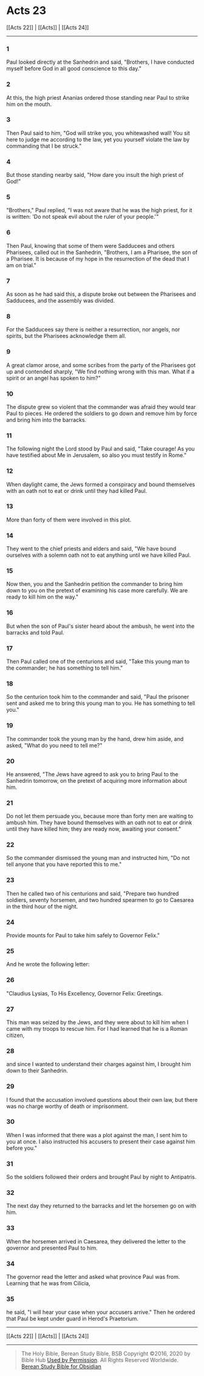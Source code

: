 # Acts 23

[[Acts 22]] | [[Acts]] | [[Acts 24]]

---

### 1
Paul looked directly at the Sanhedrin and said, "Brothers, I have conducted myself before God in all good conscience to this day."

### 2
At this, the high priest Ananias ordered those standing near Paul to strike him on the mouth.

### 3
Then Paul said to him, "God will strike you, you whitewashed wall! You sit here to judge me according to the law, yet you yourself violate the law by commanding that I be struck."

### 4
But those standing nearby said, "How dare you insult the high priest of God!"

### 5
"Brothers," Paul replied, "I was not aware that he was the high priest, for it is written: 'Do not speak evil about the ruler of your people.'"

### 6
Then Paul, knowing that some of them were Sadducees and others Pharisees, called out in the Sanhedrin, "Brothers, I am a Pharisee, the son of a Pharisee. It is because of my hope in the resurrection of the dead that I am on trial."

### 7
As soon as he had said this, a dispute broke out between the Pharisees and Sadducees, and the assembly was divided.

### 8
For the Sadducees say there is neither a resurrection, nor angels, nor spirits, but the Pharisees acknowledge them all.

### 9
A great clamor arose, and some scribes from the party of the Pharisees got up and contended sharply, "We find nothing wrong with this man. What if a spirit or an angel has spoken to him?"

### 10
The dispute grew so violent that the commander was afraid they would tear Paul to pieces. He ordered the soldiers to go down and remove him by force and bring him into the barracks.

### 11
The following night the Lord stood by Paul and said, "Take courage! As you have testified about Me in Jerusalem, so also you must testify in Rome."

### 12
When daylight came, the Jews formed a conspiracy and bound themselves with an oath not to eat or drink until they had killed Paul.

### 13
More than forty of them were involved in this plot.

### 14
They went to the chief priests and elders and said, "We have bound ourselves with a solemn oath not to eat anything until we have killed Paul.

### 15
Now then, you and the Sanhedrin petition the commander to bring him down to you on the pretext of examining his case more carefully. We are ready to kill him on the way."

### 16
But when the son of Paul's sister heard about the ambush, he went into the barracks and told Paul.

### 17
Then Paul called one of the centurions and said, "Take this young man to the commander; he has something to tell him."

### 18
So the centurion took him to the commander and said, "Paul the prisoner sent and asked me to bring this young man to you. He has something to tell you."

### 19
The commander took the young man by the hand, drew him aside, and asked, "What do you need to tell me?"

### 20
He answered, "The Jews have agreed to ask you to bring Paul to the Sanhedrin tomorrow, on the pretext of acquiring more information about him.

### 21
Do not let them persuade you, because more than forty men are waiting to ambush him. They have bound themselves with an oath not to eat or drink until they have killed him; they are ready now, awaiting your consent."

### 22
So the commander dismissed the young man and instructed him, "Do not tell anyone that you have reported this to me."

### 23
Then he called two of his centurions and said, "Prepare two hundred soldiers, seventy horsemen, and two hundred spearmen to go to Caesarea in the third hour of the night.

### 24
Provide mounts for Paul to take him safely to Governor Felix."

### 25
And he wrote the following letter:

### 26
"Claudius Lysias, To His Excellency, Governor Felix: Greetings.

### 27
This man was seized by the Jews, and they were about to kill him when I came with my troops to rescue him. For I had learned that he is a Roman citizen,

### 28
and since I wanted to understand their charges against him, I brought him down to their Sanhedrin.

### 29
I found that the accusation involved questions about their own law, but there was no charge worthy of death or imprisonment.

### 30
When I was informed that there was a plot against the man, I sent him to you at once. I also instructed his accusers to present their case against him before you."

### 31
So the soldiers followed their orders and brought Paul by night to Antipatris.

### 32
The next day they returned to the barracks and let the horsemen go on with him.

### 33
When the horsemen arrived in Caesarea, they delivered the letter to the governor and presented Paul to him.

### 34
The governor read the letter and asked what province Paul was from. Learning that he was from Cilicia,

### 35
he said, "I will hear your case when your accusers arrive." Then he ordered that Paul be kept under guard in Herod's Praetorium.

---

[[Acts 22]] | [[Acts]] | [[Acts 24]]

---

> The Holy Bible, Berean Study Bible, BSB
> Copyright &copy;2016, 2020 by Bible Hub
> [Used by Permission](https://berean.bible/terms.htm). All Rights Reserved Worldwide.
> [Berean Study Bible for Obsidian](https://github.com/gapmiss/berean-study-bible-for-obsidian)

